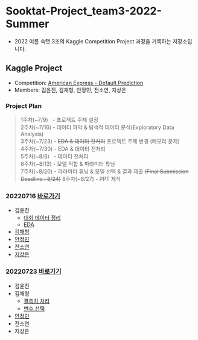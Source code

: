 # Sooktat-Project_team3-2022-Summer
- 2022 여름 숙탯 3조의 Kaggle Competition Project 과정을 기록하는 저장소입니다.


## Kaggle Project
- Competition: [American Express - Default Prediction](https://www.kaggle.com/competitions/amex-default-prediction/data)
- Members: 김윤진, 김채형, 안정민, 전소연, 지상은

### Project Plan
> 1주차(~7/9)&nbsp;&nbsp;&nbsp;- 프로젝트 주제 설정  
> 2주차(~7/16) - 데이터 파악 & 탐색적 데이터 분석(Exploratory Data Analysis)  
> 3주차(~7/23) - ~~EDA & 데이터 전처리~~ 프로젝트 주제 변경 (메모리 문제)  
> 4주차(~7/30) - EDA & 데이터 전처리  
> 5주차(~8/6)&nbsp;&nbsp;&nbsp;- 데이터 전처리  
> 6주차(~8/13) - 모델 적합 & 파라미터 튜닝  
> 7주차(~8/20) - 파라미터 튜닝 & 모델 선택 & 결과 제출 ~~(Final Submission Deadline : 8/24)~~
> 8주차(~8/27) - PPT 제작

### 20220716  [바로가기](https://github.com/SoYeonJ99/Sooktat-Project_team3-2022-Summer/tree/main/ProjectCode/20220716)
- 김윤진  
  - [대회 데이터 정리](https://github.com/SoYeonJ99/Sooktat-Project_team3-2022-Summer/tree/main/ProjectCode/20220716/데이터파악&EDA(feather파일)_윤진.ipynb)
  - [EDA](https://github.com/SoYeonJ99/Sooktat-Project_team3-2022-Summer/tree/main/ProjectCode/20220716/AMEX_EDA_윤진.ipynb)
- [김채형](https://github.com/SoYeonJ99/Sooktat-Project_team3-2022-Summer/blob/main/ProjectCode/20220716/EDA_chaehyounng.ipynb)
- [안정민](https://github.com/SoYeonJ99/Sooktat-Project_team3-2022-Summer/blob/main/ProjectCode/20220716/0716_ajm_eda_sample.ipynb)
- [전소연](https://github.com/SoYeonJ99/Sooktat-Project_team3-2022-Summer/blob/main/ProjectCode/20220716/EDA1_JSY.ipynb)
- [지상은]()


### 20220723  [바로가기](https://github.com/SoYeonJ99/Sooktat-Project_team3-2022-Summer/tree/main/ProjectCode/20220723)
- 김윤진
- 김채형
  - [결측치 처리](https://github.com/SoYeonJ99/Sooktat-Project_team3-2022-Summer/blob/main/ProjectCode/20220723/MissingValues_chaehyounng.ipynb)
  - [변수 선택](https://github.com/SoYeonJ99/Sooktat-Project_team3-2022-Summer/blob/main/ProjectCode/20220723/FeatureSelection_chaehyounng.ipynb)
- [안정민](https://github.com/SoYeonJ99/Sooktat-Project_team3-2022-Summer/blob/main/ProjectCode/20220723/0723_ajm_eda.ipynb)
- 전소연
- 지상은
